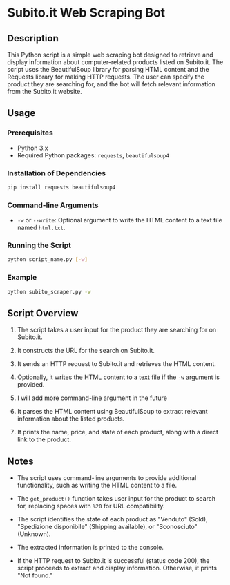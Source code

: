 # Subito.it Web Scraping Bot

## Description
This Python script is a simple web scraping bot designed to retrieve and display information about computer-related products listed on Subito.it. The script uses the BeautifulSoup library for parsing HTML content and the Requests library for making HTTP requests. The user can specify the product they are searching for, and the bot will fetch relevant information from the Subito.it website.

## Usage

### Prerequisites
- Python 3.x
- Required Python packages: `requests`, `beautifulsoup4`

### Installation of Dependencies
```bash
pip install requests beautifulsoup4
```

### Command-line Arguments
- `-w` or `--write`: Optional argument to write the HTML content to a text file named `html.txt`.

### Running the Script
```bash
python script_name.py [-w] 
```

### Example
```bash
python subito_scraper.py -w
```

## Script Overview

1. The script takes a user input for the product they are searching for on Subito.it.

2. It constructs the URL for the search on Subito.it.

3. It sends an HTTP request to Subito.it and retrieves the HTML content.

4. Optionally, it writes the HTML content to a text file if the `-w` argument is provided.

5. I will add more command-line argument in the future

6. It parses the HTML content using BeautifulSoup to extract relevant information about the listed products.

7. It prints the name, price, and state of each product, along with a direct link to the product.

## Notes
- The script uses command-line arguments to provide additional functionality, such as writing the HTML content to a file.

- The `get_product()` function takes user input for the product to search for, replacing spaces with `%20` for URL compatibility.

- The script identifies the state of each product as "Venduto" (Sold), "Spedizione disponibile" (Shipping available), or "Sconosciuto" (Unknown).

- The extracted information is printed to the console.

- If the HTTP request to Subito.it is successful (status code 200), the script proceeds to extract and display information. Otherwise, it prints "Not found."
```